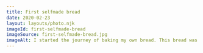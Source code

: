 ```yaml
---
title: First selfmade bread
date: 2020-02-23
layout: layouts/photo.njk
imageId: first-selfmade-bread
imageSource: first-selfmade-bread.jpg
imageAlt: I started the journey of baking my own bread. This bread was the very first try, a simple spelt bread.
---
```

